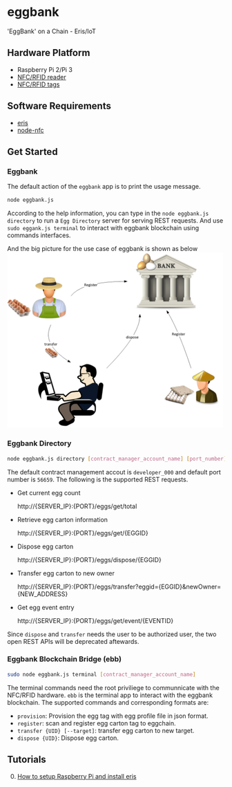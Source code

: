 
# eggbank
'EggBank' on a Chain - Eris/IoT

## Hardware Platform
* Raspberry Pi 2/Pi 3
* [NFC/RFID reader](https://www.adafruit.com/product/364)
* [NFC/RFID tags][Amazon NFC stickers]

[Amazon NFC stickers]: https://www.amazon.com/gp/product/B01D8RDNZ0/ref=oh_aui_detailpage_o07_s00?ie=UTF8&psc=1

## Software Requirements
* [eris](https://erisindustries.com/)
* [node-nfc](https://github.com/camme/node-nfc)

## Get Started

### Eggbank

The default action of the `eggbank` app is to print the usage message.
```bash
node eggbank.js
```
According to the help information, you can type in the `node eggbank.js directory` 
to run a `Egg Directory` server for serving REST requests. And use `sudo eggank.js terminal` 
to interact with eggbank blockchain using commands interfaces.

And the big picture for the use case of eggbank is shown as below
<img src="/imgs/eggbank.png" width="500" alt="Eggbank Use Case">

### Eggbank Directory
```bash
node eggbank.js directory [contract_manager_account_name] [port_number]
```

The default contract management accout is `developer_000` and default port number is `56659`. 
The following is the supported REST requests.

* Get current egg count 

  http://{SERVER_IP}:{PORT}/eggs/get/total

* Retrieve egg carton information

  http://{SERVER_IP}:{PORT}/eggs/get/{EGGID}

* Dispose egg carton

  http://{SERVER_IP}:{PORT}/eggs/dispose/{EGGID}

* Transfer egg carton to new owner

  http://{SERVER_IP}:{PORT}/eggs/transfer?eggid={EGGID}&newOwner={NEW_ADDRESS}

* Get egg event entry 

  http://{SERVER_IP}:{PORT}/eggs/get/event/{EVENTID}

Since `dispose` and `transfer` needs the user to be authorized user, the two open REST APIs 
will be deprecated aftewards.

### Eggbank Blockchain Bridge (ebb)
```bash
sudo node eggbank.js terminal [contract_manager_account_name]
```

The terminal commands need the root priviliege to communnicate with the NFC/RFID hardware.
`ebb` is the terminal app to interact with the eggbank blockchain. The supported 
commands and corresponding formats are:
* `provision`: Provision the egg tag with egg profile file in json format.
* `register`: scan and register egg carton tag to eggchain.
* `transfer {UID} [--target]`: transfer egg carton to new target.
* `dispose {UID}`: Dispose egg carton.

## Tutorials

0. [How to setup Raspberry Pi and install eris](https://github.com/shuangjj/docs.erisindustries.com/blob/aboutiot/tutorials/install-eris-arm.md)


